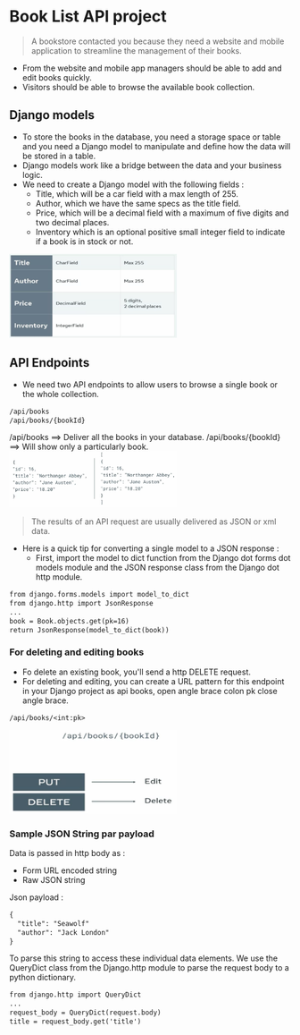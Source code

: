 # Book List API project 

> A bookstore contacted you because they need a website and mobile application to streamline the management of their books. 
- From the website and mobile app managers should be able to add and edit books quickly.
- Visitors should be able to browse the available book collection.

## Django models
- To store the books in the database, you need a storage space or table and you need a Django model to manipulate and define how the data will be stored in a table.
- Django models work like a bridge between the data and your business logic.
- We need to create a Django model with the following fields : 
  - Title, which will be a car field with a max length of 255. 
  - Author, which we have the same specs as the title field. 
  - Price, which will be a decimal field with a maximum of five digits and two decimal places.
  - Inventory which is an optional positive small integer field to indicate if a book is in stock or not.
 
<img src="./images/table.png" width="300" height="150" alt="Security">

## API Endpoints
 - We need two API endpoints to allow users to browse a single book or the whole collection. 

```
/api/books
/api/books/{bookId}
```

/api/books ==> Deliver all the books in your database.
/api/books/{bookId} ==> Will show only a particularly book.
<img src="./images/booksvselementbooks.png" width="300" height="100" alt="Security">

> The results of an API request are usually delivered as JSON or xml data.
- Here is a quick tip for converting a single model to a JSON response :
  - First, import the model to dict function from the Django dot forms dot models module and the JSON response class from the Django dot http module.
```
from django.forms.models import model_to_dict
from django.http import JsonResponse
...
book = Book.objects.get(pk=16)
return JsonResponse(model_to_dict(book))
 ```
### For deleting and editing books
- Fo delete an existing book, you'll send a http DELETE request.
- For deleting and editing, you can create a URL pattern for this endpoint in your Django project as api books, open angle brace colon pk close angle brace.
```
/api/books/<int:pk>
```
<img src="./images/delete_edite.png" width="300" height="150" alt="Security">

### Sample JSON String par payload
Data is passed in http body as :   
- Form URL encoded string
- Raw JSON string

Json payload :
```
{
  "title": "Seawolf"
  "author": "Jack London"
}
```
To parse this string to access these individual data elements. We use the QueryDict class from the Django.http module to parse the request body to a python dictionary. 
```
from django.http import QueryDict
...
request_body = QueryDict(request.body)
title = request_body.get('title')
```
